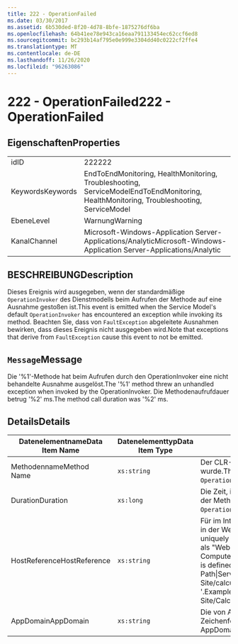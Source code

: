 ```yaml
---
title: 222 - OperationFailed
ms.date: 03/30/2017
ms.assetid: 6b530ded-8f20-4d78-8bfe-1875276df6ba
ms.openlocfilehash: 64b41ee78e943ca16eaa791133454ec62ccf6ed8
ms.sourcegitcommit: bc293b14af795e0e999e3304dd40c0222cf2ffe4
ms.translationtype: MT
ms.contentlocale: de-DE
ms.lasthandoff: 11/26/2020
ms.locfileid: "96263086"
---
```

# <a name="222---operationfailed"></a><span data-ttu-id="78f4f-102">222 - OperationFailed</span><span class="sxs-lookup"><span data-stu-id="78f4f-102">222 - OperationFailed</span></span>

## <a name="properties"></a><span data-ttu-id="78f4f-103">Eigenschaften</span><span class="sxs-lookup"><span data-stu-id="78f4f-103">Properties</span></span>  
  
|||  
|-|-|  
|<span data-ttu-id="78f4f-104">id</span><span class="sxs-lookup"><span data-stu-id="78f4f-104">ID</span></span>|<span data-ttu-id="78f4f-105">222</span><span class="sxs-lookup"><span data-stu-id="78f4f-105">222</span></span>|  
|<span data-ttu-id="78f4f-106">Keywords</span><span class="sxs-lookup"><span data-stu-id="78f4f-106">Keywords</span></span>|<span data-ttu-id="78f4f-107">EndToEndMonitoring, HealthMonitoring, Troubleshooting, ServiceModel</span><span class="sxs-lookup"><span data-stu-id="78f4f-107">EndToEndMonitoring, HealthMonitoring, Troubleshooting, ServiceModel</span></span>|  
|<span data-ttu-id="78f4f-108">Ebene</span><span class="sxs-lookup"><span data-stu-id="78f4f-108">Level</span></span>|<span data-ttu-id="78f4f-109">Warnung</span><span class="sxs-lookup"><span data-stu-id="78f4f-109">Warning</span></span>|  
|<span data-ttu-id="78f4f-110">Kanal</span><span class="sxs-lookup"><span data-stu-id="78f4f-110">Channel</span></span>|<span data-ttu-id="78f4f-111">Microsoft-Windows-Application Server-Applications/Analytic</span><span class="sxs-lookup"><span data-stu-id="78f4f-111">Microsoft-Windows-Application Server-Applications/Analytic</span></span>|  
  
## <a name="description"></a><span data-ttu-id="78f4f-112">BESCHREIBUNG</span><span class="sxs-lookup"><span data-stu-id="78f4f-112">Description</span></span>  

 <span data-ttu-id="78f4f-113">Dieses Ereignis wird ausgegeben, wenn der standardmäßige `OperationInvoker` des Dienstmodells beim Aufrufen der Methode auf eine Ausnahme gestoßen ist.</span><span class="sxs-lookup"><span data-stu-id="78f4f-113">This event is emitted when the Service Model's default `OperationInvoker` has encountered an exception while invoking its method.</span></span> <span data-ttu-id="78f4f-114">Beachten Sie, dass von `FaultException` abgeleitete Ausnahmen bewirken, dass dieses Ereignis nicht ausgegeben wird.</span><span class="sxs-lookup"><span data-stu-id="78f4f-114">Note that exceptions that derive from `FaultException` cause this event to not be emitted.</span></span>  
  
## <a name="message"></a><span data-ttu-id="78f4f-115">`Message`</span><span class="sxs-lookup"><span data-stu-id="78f4f-115">Message</span></span>  

 <span data-ttu-id="78f4f-116">Die '%1'-Methode hat beim Aufrufen durch den OperationInvoker eine nicht behandelte Ausnahme ausgelöst.</span><span class="sxs-lookup"><span data-stu-id="78f4f-116">The '%1' method threw an unhandled exception when invoked by the OperationInvoker.</span></span> <span data-ttu-id="78f4f-117">Die Methodenaufrufdauer betrug '%2' ms.</span><span class="sxs-lookup"><span data-stu-id="78f4f-117">The method call duration was '%2' ms.</span></span>  
  
## <a name="details"></a><span data-ttu-id="78f4f-118">Details</span><span class="sxs-lookup"><span data-stu-id="78f4f-118">Details</span></span>  
  
|<span data-ttu-id="78f4f-119">Datenelementname</span><span class="sxs-lookup"><span data-stu-id="78f4f-119">Data Item Name</span></span>|<span data-ttu-id="78f4f-120">Datenelementtyp</span><span class="sxs-lookup"><span data-stu-id="78f4f-120">Data Item Type</span></span>|<span data-ttu-id="78f4f-121">BESCHREIBUNG</span><span class="sxs-lookup"><span data-stu-id="78f4f-121">Description</span></span>|  
|--------------------|--------------------|-----------------|  
|<span data-ttu-id="78f4f-122">Methodenname</span><span class="sxs-lookup"><span data-stu-id="78f4f-122">Method Name</span></span>|`xs:string`|<span data-ttu-id="78f4f-123">Der CLR-Name der Methode, die vom `OperationInvoker` aufgerufen wurde.</span><span class="sxs-lookup"><span data-stu-id="78f4f-123">The CLR name of the method that was invoked by the `OperationInvoker`.</span></span>|  
|<span data-ttu-id="78f4f-124">Duration</span><span class="sxs-lookup"><span data-stu-id="78f4f-124">Duration</span></span>|`xs:long`|<span data-ttu-id="78f4f-125">Die Zeit, in Millisekunden, die der `OperationInvoker` zum Aufrufen der Methode benötigt hat.</span><span class="sxs-lookup"><span data-stu-id="78f4f-125">The time, in milliseconds, that it took the `OperationInvoker` to invoke the method.</span></span>|  
|<span data-ttu-id="78f4f-126">HostReference</span><span class="sxs-lookup"><span data-stu-id="78f4f-126">HostReference</span></span>|`xs:string`|<span data-ttu-id="78f4f-127">Für im Internet gehostete Dienste identifiziert dieses Feld den Dienst in der Webhierarchie eindeutig.</span><span class="sxs-lookup"><span data-stu-id="78f4f-127">For Web-hosted services, this field uniquely identifies the service in the Web hierarchy.</span></span> <span data-ttu-id="78f4f-128">Sein Format ist als "Website Name Anwendungspfad für virtuelle Computer&#124;virtuellen Dienst Pfad&#124;Dienst Name '" definiert.</span><span class="sxs-lookup"><span data-stu-id="78f4f-128">Its format is defined as 'Web Site Name Application Virtual Path&#124;Service Virtual Path&#124;ServiceName'.</span></span> <span data-ttu-id="78f4f-129">Beispiel: "Default Web Site/calculatorapplication&#124;/CalculatorService.svc&#124;CalculatorService '.</span><span class="sxs-lookup"><span data-stu-id="78f4f-129">Example: 'Default Web Site/CalculatorApplication&#124;/CalculatorService.svc&#124;CalculatorService'.</span></span>|  
|<span data-ttu-id="78f4f-130">AppDomain</span><span class="sxs-lookup"><span data-stu-id="78f4f-130">AppDomain</span></span>|`xs:string`|<span data-ttu-id="78f4f-131">Die von AppDomain.CurrentDomain.FriendlyName zurückgegebene Zeichenfolge.</span><span class="sxs-lookup"><span data-stu-id="78f4f-131">The string returned by AppDomain.CurrentDomain.FriendlyName.</span></span>|
